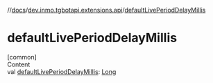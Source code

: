 //[docs](../../index.md)/[dev.inmo.tgbotapi.extensions.api](index.md)/[defaultLivePeriodDelayMillis](default-live-period-delay-millis.md)



# defaultLivePeriodDelayMillis  
[common]  
Content  
val [defaultLivePeriodDelayMillis](default-live-period-delay-millis.md): [Long](https://kotlinlang.org/api/latest/jvm/stdlib/kotlin/-long/index.html)  



